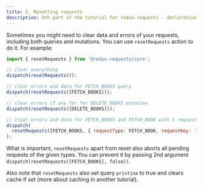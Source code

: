 ```yaml
---
title: 5. Resetting requests
description: 5th part of the tutorial for redux-requests - declarative AJAX requests and automatic network state management for single-page applications
---
```


Sometimes you might need to clear data and errors of your requests, including both queries and mutations.
You can use `resetRequests` action to do it. For example:

```js
import { resetRequests } from '@redux-requests/core';

// clear everything
dispatch(resetRequests());

// clear errors and data for FETCH_BOOKS query
dispatch(resetRequests([FETCH_BOOKS]));

// clear errors if any for for DELETE_BOOKS mutation
dispatch(resetRequests([DELETE_BOOKS]));

// clear errors and data for FETCH_BOOKS and FETCH_BOOK with 1 request key
dispatch(
  resetRequests([FETCH_BOOKS, { requestType: FETCH_BOOK, requestKey: '1' }]),
);
```

What is important, `resetRequests` apart from reset also aborts all pending requests of the given types.
You can prevent it by passing 2nd argument `dispatch(resetRequests([FETCH_BOOKS], false))`.

Also note that `resetRequests` also set query `pristine` to true and clears cache if set
(more about caching in another tutorial).
